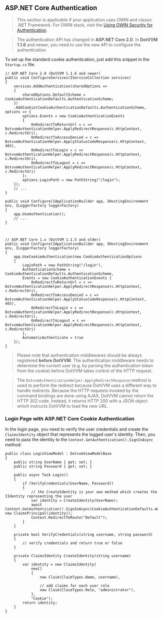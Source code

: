 ## ASP.NET Core Authentication

> This section is applicable if your application uses OWIN and classic .NET Framework. 
> For OWIN stack, visit the [Using OWIN Security for Authentication](/docs/tutorials/advanced-owin-security/{branch}).

> The authentication API has changed in **ASP.NET Core 2.0**. In **DotVVM 1.1.6** and newer, you need to use the new API to configure the authentication.

To set up the standard cookie authentication, just add this snippet in the `Startup.cs` file.

```CSHARP
// ASP.NET Core 2.0 (DotVVM 1.1.6 and newer)
public void ConfigureServices(IServiceCollection services)
{
    services.AddAuthentication(sharedOptions =>
    {
        sharedOptions.DefaultScheme = CookieAuthenticationDefaults.AuthenticationScheme;
    })
    .AddCookie(CookieAuthenticationDefaults.AuthenticationScheme, options => {
        options.Events = new CookieAuthenticationEvents
        {
            OnRedirectToReturnUrl = c => DotvvmAuthenticationHelper.ApplyRedirectResponse(c.HttpContext, c.RedirectUri),
            OnRedirectToAccessDenied = c => DotvvmAuthenticationHelper.ApplyStatusCodeResponse(c.HttpContext, 403),
            OnRedirectToLogin = c => DotvvmAuthenticationHelper.ApplyRedirectResponse(c.HttpContext, c.RedirectUri),
            OnRedirectToLogout = c => DotvvmAuthenticationHelper.ApplyRedirectResponse(c.HttpContext, c.RedirectUri)
        };
        options.LoginPath = new PathString("/login");
    });
	// ...
}

public void Configure(IApplicationBuilder app, IHostingEnvironment env, ILoggerFactory loggerFactory)
{
    app.UseAuthentication();
    // ...
}



// ASP.NET Core 1.x (DotVVM 1.1.5 and older)
public void Configure(IApplicationBuilder app, IHostingEnvironment env, ILoggerFactory loggerFactory)
{
    app.UseCookieAuthentication(new CookieAuthenticationOptions 
    {
        LoginPath = new PathString("/login"),
        AuthenticationScheme = CookieAuthenticationDefaults.AuthenticationScheme,
        Events = new CookieAuthenticationEvents {
            OnRedirectToReturnUrl = c => DotvvmAuthenticationHelper.ApplyRedirectResponse(c.HttpContext, c.RedirectUri),
            OnRedirectToAccessDenied = c => DotvvmAuthenticationHelper.ApplyStatusCodeResponse(c.HttpContext, 403),
            OnRedirectToLogin = c => DotvvmAuthenticationHelper.ApplyRedirectResponse(c.HttpContext, c.RedirectUri),
            OnRedirectToLogout = c => DotvvmAuthenticationHelper.ApplyRedirectResponse(c.HttpContext, c.RedirectUri)
        },
        AutomaticAuthenticate = true
    });
}
```

> Please note that authentication middlewares should be always registered **before DotVVM**. The authentication middleware needs to determine the current user (e.g. by parsing the authentication token from the cookie) before DotVVM takes control of the HTTP request. 

> The `DotvvmAuthenticationHelper.ApplyRedirectResponse` method is used to perform the redirect because DotVVM uses a different way to handle redirects. Because the HTTP requests invoked by the command bindings are done using AJAX, DotVVM cannot return the HTTP 302 code. Instead, it returns HTTP 200 with a JSON object which instructs DotVVM to load the new URL.

### Login Page with ASP.NET Core Cookie Authentication

In the login page, you need to verify the user credentials and create the `ClaimsIdentity` object that represents the logged user's identity. Then, you need to pass the identity to the `Context.GetAuthentication().SignInAsync` method:

```CSHARP
public class LoginViewModel : DotvvmViewModelBase
{
    public string UserName { get; set; }
    public string Password { get; set; }        

    public async Task Login()
    {
        if (VerifyCredentials(UserName, Password)) 
        {
            // the CreateIdentity is your own method which creates the IIdentity representing the user
            var identity = CreateIdentity(UserName);
            await Context.GetAuthentication().SignInAsync(CookieAuthenticationDefaults.AuthenticationScheme, new ClaimsPrincipal(identity));
            Context.RedirectToRoute("Default");        
        }
    }

    private bool VerifyCredentials(string username, string password) 
    {
        // verify credentials and return true or false
    }

    private ClaimsIdentity CreateIdentity(string username) 
    {
        var identity = new ClaimsIdentity(
            new[]
            {
                new Claim(ClaimTypes.Name, username),

                // add claims for each user role
                new Claim(ClaimTypes.Role, "administrator"),
            },
            "Cookie");
        return identity;
    }
}
```
